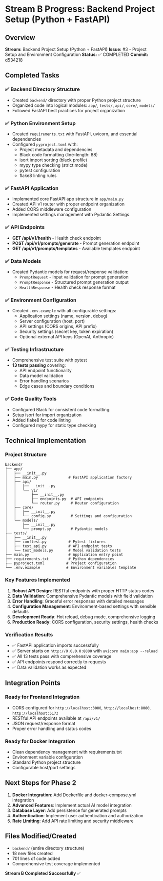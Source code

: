 # Stream B Progress: Backend Project Setup (Python + FastAPI)

## Overview
**Stream:** Backend Project Setup (Python + FastAPI)
**Issue:** #3 - Project Setup and Environment Configuration
**Status:** ✅ COMPLETED
**Commit:** d534218

## Completed Tasks

### ✅ Backend Directory Structure
- Created `backend/` directory with proper Python project structure
- Organized code into logical modules: `app/`, `tests/`, `api/`, `core/`, `models/`
- Followed FastAPI best practices for project organization

### ✅ Python Environment Setup
- Created `requirements.txt` with FastAPI, uvicorn, and essential dependencies
- Configured `pyproject.toml` with:
  - Project metadata and dependencies
  - Black code formatting (line-length: 88)
  - isort import sorting (black profile)
  - mypy type checking (strict mode)
  - pytest configuration
  - flake8 linting rules

### ✅ FastAPI Application
- Implemented core FastAPI app structure in `app/main.py`
- Created API v1 router with proper endpoint organization
- Added CORS middleware configuration
- Implemented settings management with Pydantic Settings

### ✅ API Endpoints
- **GET /api/v1/health** - Health check endpoint
- **POST /api/v1/prompts/generate** - Prompt generation endpoint
- **GET /api/v1/prompts/templates** - Available templates endpoint

### ✅ Data Models
- Created Pydantic models for request/response validation:
  - `PromptRequest` - Input validation for prompt generation
  - `PromptResponse` - Structured prompt generation output
  - `HealthResponse` - Health check response format

### ✅ Environment Configuration
- Created `.env.example` with all configurable settings:
  - Application settings (name, version, debug)
  - Server configuration (host, port)
  - API settings (CORS origins, API prefix)
  - Security settings (secret key, token expiration)
  - Optional external API keys (OpenAI, Anthropic)

### ✅ Testing Infrastructure
- Comprehensive test suite with pytest
- **13 tests passing** covering:
  - API endpoint functionality
  - Data model validation
  - Error handling scenarios
  - Edge cases and boundary conditions

### ✅ Code Quality Tools
- Configured Black for consistent code formatting
- Setup isort for import organization
- Added flake8 for code linting
- Configured mypy for static type checking

## Technical Implementation

### Project Structure
```
backend/
├── app/
│   ├── __init__.py
│   ├── main.py              # FastAPI application factory
│   ├── api/
│   │   ├── __init__.py
│   │   └── v1/
│   │       ├── __init__.py
│   │       ├── endpoints.py  # API endpoints
│   │       └── router.py     # Router configuration
│   ├── core/
│   │   ├── __init__.py
│   │   └── config.py         # Settings and configuration
│   └── models/
│       ├── __init__.py
│       └── prompt.py         # Pydantic models
├── tests/
│   ├── __init__.py
│   ├── conftest.py          # Pytest fixtures
│   ├── test_api.py          # API endpoint tests
│   └── test_models.py       # Model validation tests
├── main.py                  # Application entry point
├── requirements.txt         # Python dependencies
├── pyproject.toml          # Project configuration
└── .env.example            # Environment variables template
```

### Key Features Implemented
1. **Robust API Design**: RESTful endpoints with proper HTTP status codes
2. **Data Validation**: Comprehensive Pydantic models with field validation
3. **Error Handling**: Graceful error responses with detailed messages
4. **Configuration Management**: Environment-based settings with sensible defaults
5. **Development Ready**: Hot reload, debug mode, comprehensive logging
6. **Production Ready**: CORS configuration, security settings, health checks

### Verification Results
- ✅ FastAPI application imports successfully
- ✅ Server starts on `http://0.0.0.0:8000` with `uvicorn main:app --reload`
- ✅ All 13 tests pass with comprehensive coverage
- ✅ API endpoints respond correctly to requests
- ✅ Data validation works as expected

## Integration Points

### Ready for Frontend Integration
- CORS configured for `http://localhost:3000`, `http://localhost:8080`, `http://localhost:5173`
- RESTful API endpoints available at `/api/v1/`
- JSON request/response format
- Proper error handling and status codes

### Ready for Docker Integration
- Clean dependency management with requirements.txt
- Environment variable configuration
- Standard Python project structure
- Configurable host/port settings

## Next Steps for Phase 2
1. **Docker Integration**: Add Dockerfile and docker-compose.yml integration
2. **Advanced Features**: Implement actual AI model integration
3. **Database Layer**: Add persistence for generated prompts
4. **Authentication**: Implement user authentication and authorization
5. **Rate Limiting**: Add API rate limiting and security middleware

## Files Modified/Created
- `backend/` (entire directory structure)
- 18 new files created
- 701 lines of code added
- Comprehensive test coverage implemented

**Stream B Completed Successfully** ✅